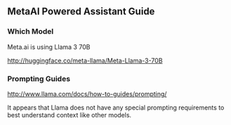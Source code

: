 ## MetaAI Powered Assistant Guide

### Which Model

Meta.ai is using Llama 3 70B

http://huggingface.co/meta-llama/Meta-Llama-3-70B

### Prompting Guides

http://www.llama.com/docs/how-to-guides/prompting/

It appears that Llama does not have any special prompting requirements to best understand context like other models. 


